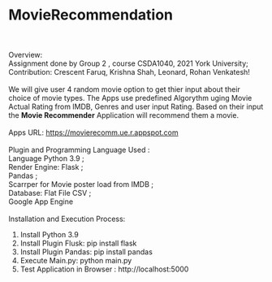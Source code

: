 # MovieRecommendation<br><br>
Overview:<br>
Assignment done by Group 2 , course CSDA1040, 2021 York University; <br>
Contribution: Crescent Faruq, Krishna Shah, Leonard, Rohan Venkatesh!
<br><br>
We will give user 4 random movie option to get thier input about their choice of movie types. The Apps use predefined Algorythm uging Movie Actual Rating from IMDB, Genres and user input Rating. Based on their input the <strong>Movie Recommender</strong> Application will recommend them a movie.
<br><br>
Apps URL: https://movierecomm.ue.r.appspot.com
<br><br>
Plugin and Programming Language Used :<br>
Language Python 3.9 ;<br>
Render Engine: Flask ;<br>
Pandas ;<br>
Scarrper for Movie poster load from IMDB ;<br>
Database: Flat File CSV ;<br>
Google App Engine
<br><br>
Installation and Execution Process:<br>
1. Install Python 3.9<br>
2. Install Plugin Flusk: pip install flask<br>
3. Install Plugin Pandas: pip install pandas<br>
4. Execute Main.py: python main.py<br>
5. Test Application in Browser : http://localhost:5000<br>
 
